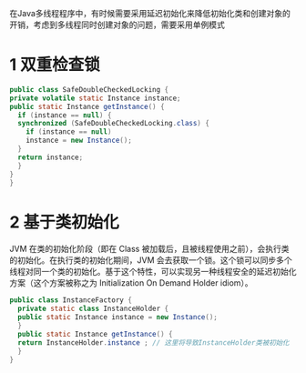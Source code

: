 在Java多线程程序中，有时候需要采用延迟初始化来降低初始化类和创建对象的开销，考虑到多线程同时创建对象的问题，需要采用单例模式

# 1 双重检查锁

```java
public class SafeDoubleCheckedLocking {
private volatile static Instance instance;
public static Instance getInstance() {
  if (instance == null) {
  synchronized (SafeDoubleCheckedLocking.class) {
    if (instance == null)
    instance = new Instance(); 
  }
  return instance;
  }
}
}

```
# 2 基于类初始化

JVM 在类的初始化阶段（即在 Class 被加载后，且被线程使用之前），会执行类的初始化。在执行类的初始化期间，JVM 会去获取一个锁。这个锁可以同步多个线程对同一个类的初始化。基于这个特性，可以实现另一种线程安全的延迟初始化方案（这个方案被称之为 Initialization On Demand Holder idiom）。

```java
public class InstanceFactory {
  private static class InstanceHolder {
  public static Instance instance = new Instance();
  }
  public static Instance getInstance() {
  return InstanceHolder.instance ; // 这里将导致InstanceHolder类被初始化
  }
}

```
